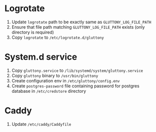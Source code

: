 # Logrotate

1. Update `logrotate` path to be exactly same as `GLUTTONY_LOG_FILE_PATH`
2. Ensure that file path matching `GLUTTONY_LOG_FILE_PATH` exists (only directory is required)
3. Copy `logrotate` to `/etc/logrotate.d/gluttony`

# System.d service

1. Copy `gluttony.service` to `/lib/systemd/system/gluttony.service`
2. Copy `gluttony` binary to `/usr/bin/gluttony`
3. Create configuration env in `/etc/gluttony/config.env`
4. Create `postgres-password` file containing password for postgres database in
   `/etc/credstore` directory

# Caddy

1. Update `/etc/caddy/Caddyfile`
